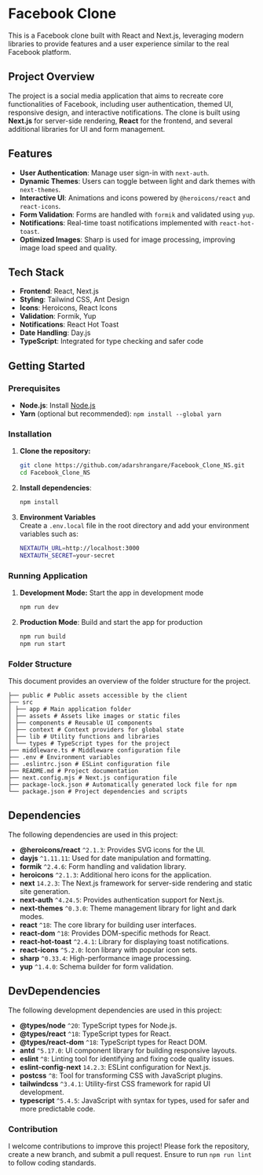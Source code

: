 # Facebook Clone

This is a Facebook clone built with React and Next.js, leveraging modern libraries to provide features and a user experience similar to the real Facebook platform.

## Project Overview

The project is a social media application that aims to recreate core functionalities of Facebook, including user authentication, themed UI, responsive design, and interactive notifications. The clone is built using **Next.js** for server-side rendering, **React** for the frontend, and several additional libraries for UI and form management.

## Features

- **User Authentication**: Manage user sign-in with `next-auth`.
- **Dynamic Themes**: Users can toggle between light and dark themes with `next-themes`.
- **Interactive UI**: Animations and icons powered by `@heroicons/react` and `react-icons`.
- **Form Validation**: Forms are handled with `formik` and validated using `yup`.
- **Notifications**: Real-time toast notifications implemented with `react-hot-toast`.
- **Optimized Images**: Sharp is used for image processing, improving image load speed and quality.

## Tech Stack

- **Frontend**: React, Next.js
- **Styling**: Tailwind CSS, Ant Design
- **Icons**: Heroicons, React Icons
- **Validation**: Formik, Yup
- **Notifications**: React Hot Toast
- **Date Handling**: Day.js
- **TypeScript**: Integrated for type checking and safer code

## Getting Started

### Prerequisites

- **Node.js**: Install [Node.js](https://nodejs.org/)
- **Yarn** (optional but recommended): `npm install --global yarn`

### Installation

1. **Clone the repository:**
   ```bash
   git clone https://github.com/adarshrangare/Facebook_Clone_NS.git
   cd Facebook_Clone_NS

2. **Install dependencies**:
   ```bash
   npm install
   
3. **Environment Variables**  
   Create a `.env.local` file in the root directory and add your environment variables such as:
   ```bash
   NEXTAUTH_URL=http://localhost:3000
   NEXTAUTH_SECRET=your-secret

### Running Application

1. **Development Mode:** Start the app in development mode
   ```bash
   npm run dev


2. **Production Mode**: Build and start the app for production
   ```bash
   npm run build
   npm run start

### Folder Structure
  
  This document provides an overview of the folder structure for the project.
  
    ├── public # Public assets accessible by the client
    ├── src 
    │ ├── app # Main application folder 
    │ ├── assets # Assets like images or static files
    │ ├── components # Reusable UI components 
    │ ├── context # Context providers for global state 
    │ ├── lib # Utility functions and libraries 
    │ └── types # TypeScript types for the project 
    ├── middleware.ts # Middleware configuration file 
    ├── .env # Environment variables 
    ├── .eslintrc.json # ESLint configuration file  
    ├── README.md # Project documentation 
    ├── next.config.mjs # Next.js configuration file 
    ├── package-lock.json # Automatically generated lock file for npm 
    └── package.json # Project dependencies and scripts 
   
## Dependencies

The following dependencies are used in this project:

- **@heroicons/react** `^2.1.3`: Provides SVG icons for the UI.
- **dayjs** `^1.11.11`: Used for date manipulation and formatting.
- **formik** `^2.4.6`: Form handling and validation library.
- **heroicons** `^2.1.3`: Additional hero icons for the application.
- **next** `14.2.3`: The Next.js framework for server-side rendering and static site generation.
- **next-auth** `^4.24.5`: Provides authentication support for Next.js.
- **next-themes** `^0.3.0`: Theme management library for light and dark modes.
- **react** `^18`: The core library for building user interfaces.
- **react-dom** `^18`: Provides DOM-specific methods for React.
- **react-hot-toast** `^2.4.1`: Library for displaying toast notifications.
- **react-icons** `^5.2.0`: Icon library with popular icon sets.
- **sharp** `^0.33.4`: High-performance image processing.
- **yup** `^1.4.0`: Schema builder for form validation.

## DevDependencies

The following development dependencies are used in this project:

- **@types/node** `^20`: TypeScript types for Node.js.
- **@types/react** `^18`: TypeScript types for React.
- **@types/react-dom** `^18`: TypeScript types for React DOM.
- **antd** `^5.17.0`: UI component library for building responsive layouts.
- **eslint** `^8`: Linting tool for identifying and fixing code quality issues.
- **eslint-config-next** `14.2.3`: ESLint configuration for Next.js.
- **postcss** `^8`: Tool for transforming CSS with JavaScript plugins.
- **tailwindcss** `^3.4.1`: Utility-first CSS framework for rapid UI development.
- **typescript** `^5.4.5`: JavaScript with syntax for types, used for safer and more predictable code.


### Contribution

I welcome contributions to improve this project! Please fork the repository, create a new branch, and submit a pull request. Ensure to run `npm run lint` to follow coding standards.
